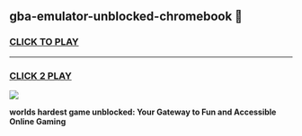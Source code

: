 
## gba-emulator-unblocked-chromebook 👋
<h3>
<a href="https://premium.freeplayer.one?title=gba-emulator-unblocked-chromebook&ref=14F">CLICK TO PLAY</a></h3>
<hr>

<h3>
<a href="https://premium.freeplayer.one?title=gba-emulator-unblocked-chromebook&ref=14F">CLICK 2 PLAY</a>
  
</h3>

<a href="https://premium.freeplayer.one?title=gba-emulator-unblocked-chromebook&ref=12F/"><img src="https://clearcache.store/games.png"></a>


**worlds hardest game unblocked: Your Gateway to Fun and Accessible Online Gaming**
